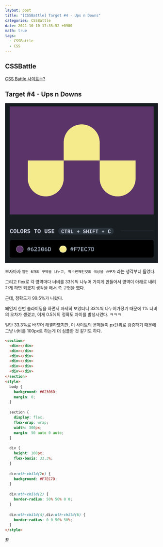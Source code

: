 ```yaml
---
layout: post
title: "[CSSBattle] Target #4 - Ups n Downs"
categories: CSSBattle
date: 2021-10-10 17:35:52 +0900
math: true
tags:
  - CSSBattle
  - CSS
---
```


## CSSBattle

[CSS Battle 사이트는?](/posts/css-battle-01/)

## Target #4 - Ups n Downs

<img src="/assets/img/posts/2021-10-10/css-battle-04/1.png" alt="문제" class="w-50">

보자마자 `일단 6개의 구역을 나누고, 짝수번째인것의 색상을 바꾸자` 라는 생각부터 들었다.

그리고 flex로 각 영역마다 너비를 33%씩 나누어 가지게 만들어서 영역이 아래로 내려가게 하면 되겠지 생각을 해서 쭉 구현을 했다.

근데, 정확도가 99.5%가 나왔다.

왜인지 한번 슬라이딩을 하면서 자세히 보았더니 33%씩 나누어가졌기 때문에 1% 너비의 오차가 생겼고, 이게 0.5%의 정확도 차이를 발생시켰다. ㅋㅋㅋ

일단 33.3%로 바꾸어 해결하였지만, 이 사이트의 문제들이 px단위로 검증하기 때문에 그냥 너비를 100px로 하는게 더 심플한 것 같기도 하다.

```html
<section>
  <div></div>
  <div></div>
  <div></div>
  <div></div>
  <div></div>
  <div></div>
</section>
<style>
  body {
    background: #62306D;
    margin: 0;
  }
  
  section {
    display: flex;
    flex-wrap: wrap;
    width: 300px;
    margin: 50 auto 0 auto;
  }
  
  div {
    height: 100px;
    flex-basis: 33.3%;
  }
  
  div:nth-child(2n) {
    background: #F7EC7D;
  }
  
  div:nth-child(2) {
	border-radius: 50% 50% 0 0;
  }
  
  div:nth-child(4),div:nth-child(6) {
	border-radius: 0 0 50% 50%;
  }
</style>
```


끝
